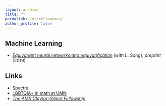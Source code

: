 ```yaml
---
layout: archive
title: ""
permalink: /miscellaneous/
author_profile: false
---
```



## Machine Learning
- [_Equivariant neural networks and equivarification_](https://arxiv.org/abs/1906.07172) (with L. Song), *preprint* (2019)


## Links
- [ Spectra ](http://lgbtmath.org/index.html)
- [ LGBTQIA+ in math at UMN](https://erkaobao.github.io/math/lgbtqia)
- [_The AMS Claytor-Gilmer Fellowship_](https://www.ams.org/programs/ams-fellowships/claytor-gilmer)
